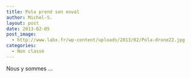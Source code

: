 ```yaml
---
title: Pola prend son envol
author: Michel-S.
layout: post
date: 2013-02-05
post_image:
  - http://www.labx.fr/wp-content/uploads/2013/02/Pola-drone22.jpg
categories:
  - Non classé
---
```

Nous y sommes &#8230; 
